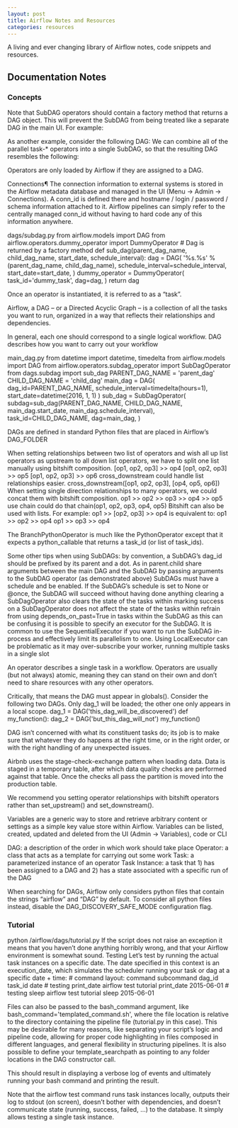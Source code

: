 ```yaml
---
layout: post
title: Airflow Notes and Resources
categories: resources
---
```


A living and ever changing library of Airflow notes, code snippets and resources.

<!-- more -->

## Documentation Notes
### Concepts
Note that SubDAG operators should contain a factory method that returns a DAG object. This will prevent the SubDAG from being treated like a separate DAG in the main UI. For example:

As another example, consider the following DAG: We can combine all of the parallel task-* operators into a single SubDAG, so that the resulting DAG resembles the following:

Operators are only loaded by Airflow if they are assigned to a DAG.

Connections¶ The connection information to external systems is stored in the Airflow metadata database and managed in the UI (Menu -> Admin -> Connections). A conn_id is defined there and hostname / login / password / schema information attached to it. Airflow pipelines can simply refer to the centrally managed conn_id without having to hard code any of this information anywhere.

dags/subdag.py from airflow.models import DAG from airflow.operators.dummy_operator import DummyOperator # Dag is returned by a factory method def sub_dag(parent_dag_name, child_dag_name, start_date, schedule_interval): dag = DAG( '%s.%s' % (parent_dag_name, child_dag_name), schedule_interval=schedule_interval, start_date=start_date, ) dummy_operator = DummyOperator( task_id='dummy_task', dag=dag, ) return dag

Once an operator is instantiated, it is referred to as a “task”.

Airflow, a DAG – or a Directed Acyclic Graph – is a collection of all the tasks you want to run, organized in a way that reflects their relationships and dependencies.

In general, each one should correspond to a single logical workflow.
DAG describes how you want to carry out your workflow

main_dag.py from datetime import datetime, timedelta from airflow.models import DAG from airflow.operators.subdag_operator import SubDagOperator from dags.subdag import sub_dag PARENT_DAG_NAME = 'parent_dag' CHILD_DAG_NAME = 'child_dag' main_dag = DAG( dag_id=PARENT_DAG_NAME, schedule_interval=timedelta(hours=1), start_date=datetime(2016, 1, 1) ) sub_dag = SubDagOperator( subdag=sub_dag(PARENT_DAG_NAME, CHILD_DAG_NAME, main_dag.start_date, main_dag.schedule_interval), task_id=CHILD_DAG_NAME, dag=main_dag, )

DAGs are defined in standard Python files that are placed in Airflow’s DAG_FOLDER

When setting relationships between two list of operators and wish all up list operators as upstream to all down list operators, we have to split one list manually using bitshift composition. [op1, op2, op3] >> op4 [op1, op2, op3] >> op5 [op1, op2, op3] >> op6 cross_downstream could handle list relationships easier. cross_downstream([op1, op2, op3], [op4, op5, op6]) When setting single direction relationships to many operators, we could concat them with bitshift composition. op1 >> op2 >> op3 >> op4 >> op5 use chain could do that chain(op1, op2, op3, op4, op5)
Bitshift can also be used with lists. For example: op1 >> [op2, op3] >> op4 is equivalent to: op1 >> op2 >> op4 op1 >> op3 >> op4

The BranchPythonOperator is much like the PythonOperator except that it expects a python_callable that returns a task_id (or list of task_ids).

Some other tips when using SubDAGs: by convention, a SubDAG’s dag_id should be prefixed by its parent and a dot. As in parent.child share arguments between the main DAG and the SubDAG by passing arguments to the SubDAG operator (as demonstrated above) SubDAGs must have a schedule and be enabled. If the SubDAG’s schedule is set to None or @once, the SubDAG will succeed without having done anything clearing a SubDagOperator also clears the state of the tasks within marking success on a SubDagOperator does not affect the state of the tasks within refrain from using depends_on_past=True in tasks within the SubDAG as this can be confusing it is possible to specify an executor for the SubDAG. It is common to use the SequentialExecutor if you want to run the SubDAG in-process and effectively limit its parallelism to one. Using LocalExecutor can be problematic as it may over-subscribe your worker, running multiple tasks in a single slot

An operator describes a single task in a workflow. Operators are usually (but not always) atomic, meaning they can stand on their own and don’t need to share resources with any other operators.

Critically, that means the DAG must appear in globals(). Consider the following two DAGs. Only dag_1 will be loaded; the other one only appears in a local scope. dag_1 = DAG('this_dag_will_be_discovered') def my_function(): dag_2 = DAG('but_this_dag_will_not') my_function()

DAG isn’t concerned with what its constituent tasks do; its job is to make sure that whatever they do happens at the right time, or in the right order, or with the right handling of any unexpected issues.

Airbnb uses the stage-check-exchange pattern when loading data. Data is staged in a temporary table, after which data quality checks are performed against that table. Once the checks all pass the partition is moved into the production table.

We recommend you setting operator relationships with bitshift operators rather than set_upstream() and set_downstream().

Variables are a generic way to store and retrieve arbitrary content or settings as a simple key value store within Airflow. Variables can be listed, created, updated and deleted from the UI (Admin -> Variables), code or CLI

DAG: a description of the order in which work should take place Operator: a class that acts as a template for carrying out some work Task: a parameterized instance of an operator Task Instance: a task that 1) has been assigned to a DAG and 2) has a state associated with a specific run of the DAG

When searching for DAGs, Airflow only considers python files that contain the strings “airflow” and “DAG” by default. To consider all python files instead, disable the DAG_DISCOVERY_SAFE_MODE configuration flag.

### Tutorial
python /airflow/dags/tutorial.py If the script does not raise an exception it means that you haven’t done anything horribly wrong, and that your Airflow environment is somewhat sound.
Testing Let’s test by running the actual task instances on a specific date. The date specified in this context is an execution_date, which simulates the scheduler running your task or dag at a specific date + time: # command layout: command subcommand dag_id task_id date # testing print_date airflow test tutorial print_date 2015-06-01 # testing sleep airflow test tutorial sleep 2015-06-01

Files can also be passed to the bash_command argument, like bash_command='templated_command.sh', where the file location is relative to the directory containing the pipeline file (tutorial.py in this case). This may be desirable for many reasons, like separating your script’s logic and pipeline code, allowing for proper code highlighting in files composed in different languages, and general flexibility in structuring pipelines. It is also possible to define your template_searchpath as pointing to any folder locations in the DAG constructor call.

This should result in displaying a verbose log of events and ultimately running your bash command and printing the result.

Note that the airflow test command runs task instances locally, outputs their log to stdout (on screen), doesn’t bother with dependencies, and doesn’t communicate state (running, success, failed, …) to the database. It simply allows testing a single task instance.

